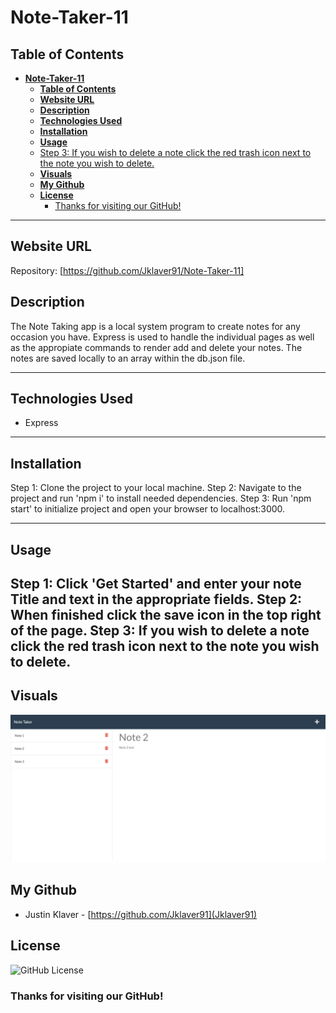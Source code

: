 # **Note-Taker-11**

## **Table of Contents** 

- [**Note-Taker-11**](#note-taker-11)
  - [**Table of Contents**](#table-of-contents)
  - [**Website URL**](#website-url)
  - [**Description**](#description)
  - [**Technologies Used**](#technologies-used)
  - [**Installation**](#installation)
  - [**Usage**](#usage)
  - [Step 3: If you wish to delete a note click the red trash icon next to the note you wish to delete.](#step-3-if-you-wish-to-delete-a-note-click-the-red-trash-icon-next-to-the-note-you-wish-to-delete)
  - [**Visuals**](#visuals)
  - [**My Github**](#my-github)
  - [**License**](#license)
    - [Thanks for visiting our GitHub!](#thanks-for-visiting-our-github)

---

## **Website URL**

Repository: [https://github.com/Jklaver91/Note-Taker-11]

## **Description**

The Note Taking app is a local system program to create notes for any occasion you have. Express is used to handle the individual pages as well as the appropiate commands to render add and delete your notes. The notes are saved locally to an array within the db.json file.

---

## **Technologies Used**
- Express

---

## **Installation**

Step 1: Clone the project to your local machine.
Step 2: Navigate to the project and run 'npm i' to install needed dependencies.
Step 3: Run 'npm start' to initialize project and open your browser to localhost:3000.

---

## **Usage**

Step 1: Click 'Get Started' and enter your note Title and text in the appropriate fields.
Step 2: When finished click the save icon in the top right of the page. 
Step 3: If you wish to delete a note click the red trash icon next to the note you wish to delete.
---

## **Visuals**

![Note-Taker-11](./images/Note-Taker.png)

## **My Github**

- Justin Klaver - [https://github.com/Jklaver91](Jklaver91)

## **License**

![GitHub License](https://img.shields.io/badge/GitHub-MIT-green.svg)

### Thanks for visiting our GitHub!